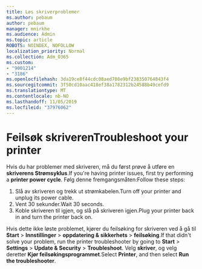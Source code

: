 ```yaml
---
title: Løs skriverproblemer
ms.author: pebaum
author: pebaum
manager: mnirkhe
ms.audience: Admin
ms.topic: article
ROBOTS: NOINDEX, NOFOLLOW
localization_priority: Normal
ms.collection: Adm_O365
ms.custom:
- "9001214"
- "3186"
ms.openlocfilehash: 3da19ce8f44cdc08aed708e9bf238350764843f4
ms.sourcegitcommit: 3f50cd10aac418ef38a1782312b24588b49cefd9
ms.translationtype: MT
ms.contentlocale: nb-NO
ms.lasthandoff: 11/05/2019
ms.locfileid: "37976062"
---
```

# <a name="troubleshoot-your-printer"></a><span data-ttu-id="b3448-102">Feilsøk skriveren</span><span class="sxs-lookup"><span data-stu-id="b3448-102">Troubleshoot your printer</span></span>

<span data-ttu-id="b3448-103">Hvis du har problemer med skriveren, må du først prøve å utføre en **skriverens Strømsyklus**.</span><span class="sxs-lookup"><span data-stu-id="b3448-103">If you're having printer issues, first try performing a **printer power cycle**.</span></span> <span data-ttu-id="b3448-104">Følg denne fremgangsmåten:</span><span class="sxs-lookup"><span data-stu-id="b3448-104">Follow these steps:</span></span>

1. <span data-ttu-id="b3448-105">Slå av skriveren og trekk ut strømkabelen.</span><span class="sxs-lookup"><span data-stu-id="b3448-105">Turn off your printer and unplug its power cable.</span></span>
2. <span data-ttu-id="b3448-106">Vent 30 sekunder.</span><span class="sxs-lookup"><span data-stu-id="b3448-106">Wait 30 seconds.</span></span>
3. <span data-ttu-id="b3448-107">Koble skriveren til igjen, og slå på skriveren igjen.</span><span class="sxs-lookup"><span data-stu-id="b3448-107">Plug your printer back in and turn the printer back on.</span></span>

<span data-ttu-id="b3448-108">Hvis dette ikke løste problemet, kjører du feilsøking for skriveren ved å gå til **Start** > **Innstillinger** > **oppdatering & sikkerhets** > **feilsøking**.</span><span class="sxs-lookup"><span data-stu-id="b3448-108">If that didn't solve your problem, run the printer troubleshooter by going to **Start** > **Settings** > **Update & Security** > **Troubleshoot**.</span></span> <span data-ttu-id="b3448-109">Velg **skriver**, og velg deretter **Kjør feilsøkingsprogrammet**.</span><span class="sxs-lookup"><span data-stu-id="b3448-109">Select **Printer**, and then select **Run the troubleshooter**.</span></span>
